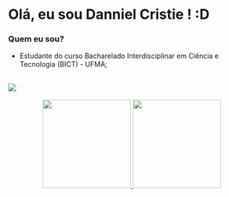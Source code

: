 # Olá, eu sou Danniel Cristie ! :D

### Quem eu sou?

 - Estudante do curso Bacharelado Interdisciplinar em Ciência e Tecnologia (BICT)  - UFMA;

<br>
<a href = "https://www.linkedin.com/in/dannielcristie/"><img src="https://img.shields.io/badge/LinkedIn-0077B5?style=for-the-badge&logo=linkedin&logoColor=white" target="_blank"></a>
<br>
<br>
<div align="center">
  <a href="https://github.com/dannielcristie?tab=repositories">
  <img height="180em" src="https://github-readme-stats.vercel.app/api?username=dannielcristie&show_icons=true&theme=dark&include_all_commits=true&count_private=true"/>
  <img height="180em" src="https://github-readme-stats.vercel.app/api/top-langs/?username=dannielcristie&layout=compact&langs_count=7&theme=dark"/>
</div>
